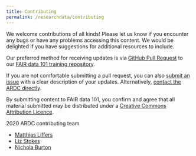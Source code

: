 ```yaml
---
title: Contributing
permalink: /researchdata/contributing
---
```


We welcome contributions of all kinds! Please let us know if you encounter any bugs or have any problems accessing this content. We would be delighted if you have suggestions for additional resources to include.

Our preferred method for receiving updates is via [GitHub Pull Request](https://docs.github.com/en/github/collaborating-with-issues-and-pull-requests/about-pull-requests) to our [FAIR data 101 training repository](https://github.com/au-research/FAIR-data-101-training/).

If you are not comfortable submitting a pull request, you can also [submit an issue](https://github.com/au-research/FAIR-data-101-training/issues/new) with a clear description of your updates. Alternatively, [contact the ARDC directly](https://ardc.edu.au/contact-us).

By submitting content to FAIR data 101, you confirm and agree that all material submitted may be distributed under a [Creative Commons Attribution Licence](https://creativecommons.org/licenses/by/4.0/).

2020 ARDC contributing team
* [Matthias Liffers](https://orcid.org/0000-0002-3639-2080)
* [Liz Stokes](https://orcid.org/0000-0002-2973-5647)
* [Nichola Burton](https://orcid.org/0000-0003-4470-4846)
